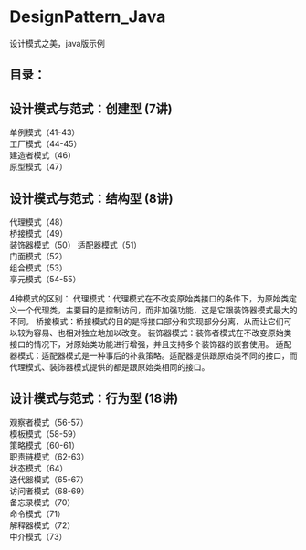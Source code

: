 # DesignPattern_Java
设计模式之美，java版示例

## 目录：

## 设计模式与范式：创建型 (7讲)
单例模式（41-43）  
工厂模式（44-45）  
建造者模式（46）  
原型模式（47）  


## 设计模式与范式：结构型 (8讲)
代理模式（48）  
桥接模式（49）  
装饰器模式（50） 
适配器模式（51）   
门面模式（52）  
组合模式（53）  
享元模式（54-55）  

4种模式的区别：
代理模式：代理模式在不改变原始类接口的条件下，为原始类定义一个代理类，主要目的是控制访问，而非加强功能，这是它跟装饰器模式最大的不同。
桥接模式：桥接模式的目的是将接口部分和实现部分分离，从而让它们可以较为容易、也相对独立地加以改变。
装饰器模式：装饰者模式在不改变原始类接口的情况下，对原始类功能进行增强，并且支持多个装饰器的嵌套使用。
适配器模式：适配器模式是一种事后的补救策略。适配器提供跟原始类不同的接口，而代理模式、装饰器模式提供的都是跟原始类相同的接口。



## 设计模式与范式：行为型 (18讲)

观察者模式（56-57）  
模板模式（58-59）  
策略模式（60-61）  
职责链模式（62-63）  
状态模式（64）  
迭代器模式（65-67）  
访问者模式（68-69）  
备忘录模式（70）  
命令模式（71）  
解释器模式（72）  
中介模式（73）  